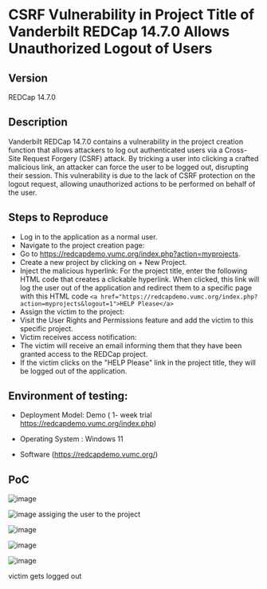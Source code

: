
# CSRF Vulnerability in Project Title of Vanderbilt REDCap 14.7.0 Allows Unauthorized Logout of Users

## Version

REDCap 14.7.0 

## Description

Vanderbilt REDCap 14.7.0 contains a vulnerability in the project creation function that allows attackers to log out authenticated users via a Cross-Site Request Forgery (CSRF) attack. By tricking a user into clicking a crafted malicious link, an attacker can force the user to be logged out, disrupting their session. This vulnerability is due to the lack of CSRF protection on the logout request, allowing unauthorized actions to be performed on behalf of the user.


## Steps to Reproduce

- Log in to the application as a normal user.
- Navigate to the project creation page:
- Go to https://redcapdemo.vumc.org/index.php?action=myprojects.
- Create a new project by clicking on + New Project.
- Inject the malicious hyperlink:
For the project title, enter the following HTML code that creates a clickable hyperlink. When clicked, this link will log the user out of the application and redirect them to a specific page with this HTML code
``` <a href="https://redcapdemo.vumc.org/index.php?action=myprojects&logout=1">HELP Please</a> ```
- Assign the victim to the project:
- Visit the User Rights and Permissions feature and add the victim to this specific project.
- Victim receives access notification:
- The victim will receive an email informing them that they have been granted access to the REDCap project.
- If the victim clicks on the "HELP Please" link in the project title, they will be logged out of the application.


## Environment of testing:

- Deployment Model: Demo ( 1- week trial https://redcapdemo.vumc.org/index.php)

- Operating System : Windows 11

- Software (https://redcapdemo.vumc.org/)

## PoC

![image](https://github.com/user-attachments/assets/d0ff44cb-b836-4aa3-8678-db6b33f747b1)


![image](https://github.com/user-attachments/assets/f9ffda10-e21f-4fd7-8238-79484ced4869)
assiging the user to the project

![image](https://github.com/user-attachments/assets/29220e6d-92ac-4d53-aad5-1e6ac034f759)

![image](https://github.com/user-attachments/assets/4a7952de-fd7b-4d33-a863-d96b6915e240)

![image](https://github.com/user-attachments/assets/fd7beba0-6bd1-4f48-8a13-62650d60ec0a)

victim gets logged out
